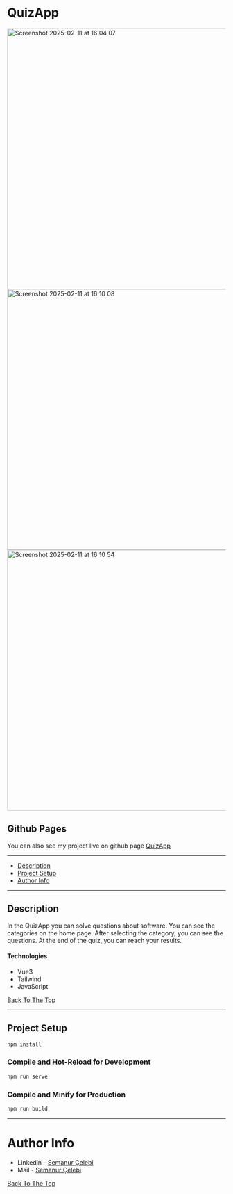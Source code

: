 # QuizApp

<img width="600" alt="Screenshot 2025-02-11 at 16 04 07" src="https://github.com/user-attachments/assets/fe5c8f15-76cf-4b1d-a851-0e3c5bc4004c" />
<img width="600" alt="Screenshot 2025-02-11 at 16 10 08" src="https://github.com/user-attachments/assets/548ca96d-5a3c-4d81-88fc-7fbe0a84b5c8" />
<img width="600" alt="Screenshot 2025-02-11 at 16 10 54" src="https://github.com/user-attachments/assets/29249ab7-d622-4a4b-858c-1f6e9d733902" />







## Github Pages

You can also see my project live on github page [QuizApp](https://semanurcelebi.github.io/quizapp/)


---

- [Description](#description)
- [Project Setup](#project-setup)
- [Author Info](#author-info)

---

## Description

In the QuizApp you can solve questions about software. You can see the categories on the home page. After selecting the category, you can see the questions. At the end of the quiz, you can reach your results.

#### Technologies

- Vue3 
- Tailwind
- JavaScript

[Back To The Top](#quizapp)

---

## Project Setup

```sh
npm install
```

### Compile and Hot-Reload for Development

```sh
npm run serve
```

### Compile and Minify for Production

```sh
npm run build
```

---

# Author Info

- Linkedin - [Semanur Çelebi](https://www.linkedin.com/in/semanurcelebi/)
- Mail     - [Semanur Çelebi](mailto:semanur.celebi@outlook.com)

[Back To The Top](#quizapp)
